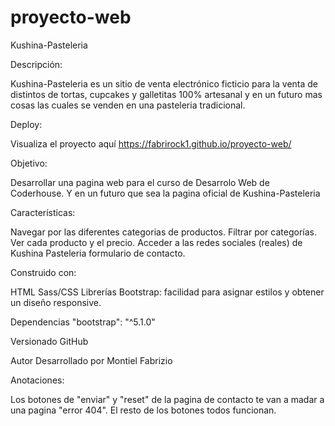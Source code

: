 # proyecto-web
Kushina-Pasteleria

Descripción:

Kushina-Pasteleria es un sitio de venta electrónico ficticio para la venta de distintos de tortas, cupcakes y galletitas 100% artesanal y en un futuro mas cosas las cuales se venden en una pasteleria tradicional.

Deploy:

Visualiza el proyecto aquí https://fabrirock1.github.io/proyecto-web/

Objetivo:

Desarrollar una pagina web para el curso de Desarrolo Web de Coderhouse.
Y en un futuro que sea la pagina oficial de Kushina-Pasteleria

Características:

Navegar por las diferentes categorias de productos.
Filtrar por categorías.
Ver cada producto y el precio.
Acceder a las redes sociales (reales) de Kushina Pasteleria
formulario de contacto.

Construido con:

HTML
Sass/CSS
Librerías
Bootstrap: facilidad para asignar estilos y obtener un diseño responsive.

Dependencias
"bootstrap": "^5.1.0"

Versionado
GitHub

Autor
Desarrollado por Montiel Fabrizio

Anotaciones:

Los botones de "enviar" y "reset" de la pagina de contacto te van a madar a una pagina "error 404".
El resto de los botones todos funcionan.